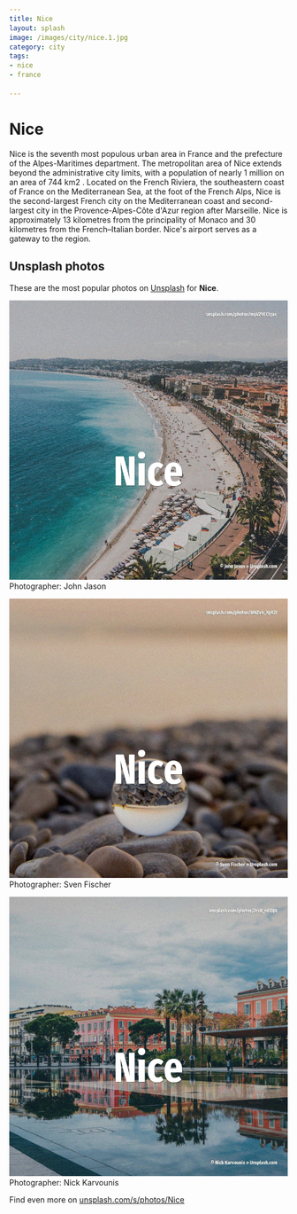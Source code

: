 ```yaml
---
title: Nice
layout: splash
image: /images/city/nice.1.jpg
category: city
tags:
- nice
- france

---
```

# Nice

Nice  is the seventh most populous urban area in France and the prefecture of the Alpes-Maritimes 
department.
The metropolitan area of Nice extends beyond the administrative city limits, with a population of 
nearly 1 million on an area of 744 km2 .
Located on the French Riviera, the southeastern coast of France on the Mediterranean Sea, at the 
foot of the French Alps, Nice is the second-largest French city on the Mediterranean coast and 
second-largest city in the Provence-Alpes-Côte d'Azur region after Marseille.
Nice is approximately 13 kilometres  from the principality of Monaco and 30 kilometres  from the 
French–Italian border.
Nice's airport serves as a gateway to the region.

 
## Unsplash photos
These are the most popular photos on [Unsplash](https://unsplash.com) for **Nice**.
 
![Nice](/images/city/nice.1.jpg)
Photographer:  John Jason
 
![Nice](/images/city/nice.2.jpg)
Photographer:  Sven Fischer
 
![Nice](/images/city/nice.3.jpg)
Photographer:  Nick Karvounis
 
Find even more on [unsplash.com/s/photos/Nice](https://unsplash.com/s/photos/Nice)
 
